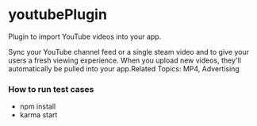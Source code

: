 # youtubePlugin

Plugin to import YouTube videos into your app.

Sync your YouTube channel feed or a single steam video and to give your users a fresh viewing experience. When you upload new videos, they'll automatically be pulled into your app.Related Topics: MP4, Advertising
### How to run test cases
- npm install
- karma start
